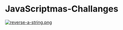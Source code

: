 # JavaScriptmas-Challanges

[![reverse-a-string.png](https://i.postimg.cc/sfhb1CN2/reverse-a-string.png)](https://postimg.cc/hhK236gF)


